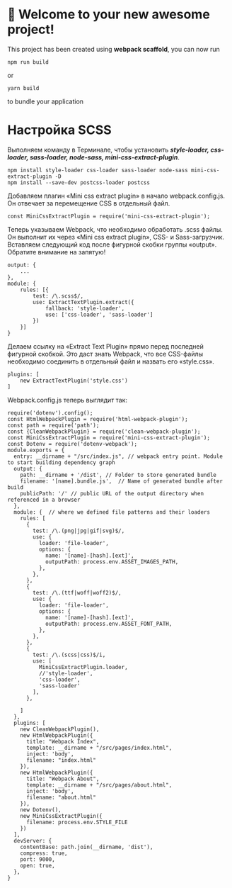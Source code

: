 # 🚀 Welcome to your new awesome project!

This project has been created using **webpack scaffold**, you can now run

```
npm run build
```

or

```
yarn build
```

to bundle your application

# Настройка SCSS

Выполняем команду в Терминале, чтобы установить **_style-loader, css-loader, sass-loader, node-sass,
mini-css-extract-plugin_**.

```ssh
npm install style-loader css-loader sass-loader node-sass mini-css-extract-plugin -D
npm install --save-dev postcss-loader postcss
```

Добавляем плагин «Mini сss extract plugin» в начало webpack.config.js. Он отвечает за перемещение CSS в отдельный файл.

```ssh
const MiniCssExtractPlugin = require('mini-css-extract-plugin');
```

Теперь указываем Webpack, что необходимо обработать .scss файлы. Он выполнит их через «Mini сss extract plugin», CSS- и
Sass-загрузчик. Вставляем следующий код после фигурной скобки группы «output». Обратите внимание на запятую!

```ssh
output: {
    ...
},
module: {
    rules: [{
        test: /\.scss$/,
        use: ExtractTextPlugin.extract({
            fallback: 'style-loader',
            use: ['css-loader', 'sass-loader']
        })
    }]
}
```

Делаем ссылку на «Extract Text Plugin» прямо перед последней фигурной скобкой. Это даст знать Webpack, что все CSS-файлы
необходимо соединить в отдельный файл и назвать его «style.css».

```ssh
plugins: [
    new ExtractTextPlugin('style.css')
]
```

Webpack.config.js теперь выглядит так:
```ssh
require('dotenv').config();
const HtmlWebpackPlugin = require('html-webpack-plugin');
const path = require('path');
const {CleanWebpackPlugin} = require('clean-webpack-plugin');
const MiniCssExtractPlugin = require('mini-css-extract-plugin');
const Dotenv = require('dotenv-webpack');
module.exports = {
  entry: __dirname + "/src/index.js", // webpack entry point. Module to start building dependency graph
  output: {
    path: __dirname + '/dist', // Folder to store generated bundle
    filename: '[name].bundle.js',  // Name of generated bundle after build
    publicPath: '/' // public URL of the output directory when referenced in a browser
  },
  module: {  // where we defined file patterns and their loaders
    rules: [
      {
        test: /\.(png|jpg|gif|svg)$/,
        use: {
          loader: 'file-loader',
          options: {
            name: '[name]-[hash].[ext]',
            outputPath: process.env.ASSET_IMAGES_PATH,
          },
        },
      },
      {
        test: /\.(ttf|woff|woff2)$/,
        use: {
          loader: 'file-loader',
          options: {
            name: '[name]-[hash].[ext]',
            outputPath: process.env.ASSET_FONT_PATH,
          },
        },
      },
      {
        test: /\.(scss|css)$/i,
        use: [
          MiniCssExtractPlugin.loader,
          //'style-loader',
          'css-loader',
          'sass-loader'
        ],
      },

    ]
  },
  plugins: [
    new CleanWebpackPlugin(),
    new HtmlWebpackPlugin({
      title: "Webpack Index",
      template: __dirname + "/src/pages/index.html",
      inject: 'body',
      filename: "index.html"
    }),
    new HtmlWebpackPlugin({
      title: "Webpack About",
      template: __dirname + "/src/pages/about.html",
      inject: 'body',
      filename: "about.html"
    }),
    new Dotenv(),
    new MiniCssExtractPlugin({
      filename: process.env.STYLE_FILE
    })
  ],
  devServer: {
    contentBase: path.join(__dirname, 'dist'),
    compress: true,
    port: 9000,
    open: true,
  },
}

```
